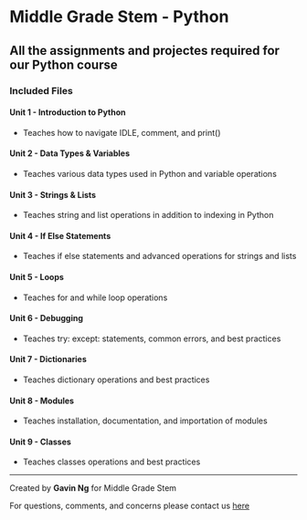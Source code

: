 # Middle Grade Stem - Python

## All the assignments and projectes required for our Python course

### Included Files

#### Unit 1 - **Introduction to Python**

- Teaches how to navigate IDLE, comment, and print()

#### Unit 2 - **Data Types & Variables**

- Teaches various data types used in Python and variable operations

#### Unit 3 - **Strings & Lists**

- Teaches string and list operations in addition to indexing in Python

#### Unit 4 - **If Else Statements**

- Teaches if else statements and advanced operations for strings and lists

#### Unit 5 - **Loops**

- Teaches for and while loop operations

#### Unit 6 - **Debugging**

- Teaches try: except: statements, common errors, and best practices

#### Unit 7 - **Dictionaries**

- Teaches dictionary operations and best practices

#### Unit 8 - **Modules**

- Teaches installation, documentation, and importation of modules

#### Unit 9 - **Classes**

- Teaches classes operations and best practices

***
Created by **Gavin Ng** for Middle Grade Stem

For questions, comments, and concerns please contact us [here](<middlegradestem@gmail.com>)
